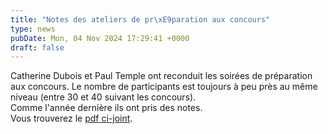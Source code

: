 ```yaml
---
title: "Notes des ateliers de pr\xE9paration aux concours"
type: news
pubDate: Mon, 04 Nov 2024 17:29:41 +0000
draft: false
---
```


Catherine Dubois et Paul Temple ont reconduit les soirées de préparation aux concours. Le nombre de participants est toujours à peu près au même niveau (entre 30 et 40 suivant les concours).  
Comme l'année dernière ils ont pris des notes.  
Vous trouverez le [pdf ci-joint](https://gdr-gpl.cnrs.fr/wp-content/uploads/2024/11/Ateliers-en-ligne-23-et-24-octobre-2024.pdf).
